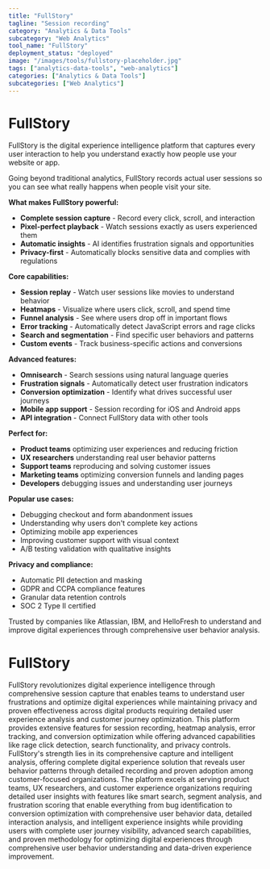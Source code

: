 ```yaml
---
title: "FullStory"
tagline: "Session recording"
category: "Analytics & Data Tools"
subcategory: "Web Analytics"
tool_name: "FullStory"
deployment_status: "deployed"
image: "/images/tools/fullstory-placeholder.jpg"
tags: ["analytics-data-tools", "web-analytics"]
categories: ["Analytics & Data Tools"]
subcategories: ["Web Analytics"]
---
```


# FullStory

FullStory is the digital experience intelligence platform that captures every user interaction to help you understand exactly how people use your website or app.

Going beyond traditional analytics, FullStory records actual user sessions so you can see what really happens when people visit your site.

**What makes FullStory powerful:**
- **Complete session capture** - Record every click, scroll, and interaction
- **Pixel-perfect playback** - Watch sessions exactly as users experienced them
- **Automatic insights** - AI identifies frustration signals and opportunities
- **Privacy-first** - Automatically blocks sensitive data and complies with regulations

**Core capabilities:**
- **Session replay** - Watch user sessions like movies to understand behavior
- **Heatmaps** - Visualize where users click, scroll, and spend time
- **Funnel analysis** - See where users drop off in important flows
- **Error tracking** - Automatically detect JavaScript errors and rage clicks
- **Search and segmentation** - Find specific user behaviors and patterns
- **Custom events** - Track business-specific actions and conversions

**Advanced features:**
- **Omnisearch** - Search sessions using natural language queries
- **Frustration signals** - Automatically detect user frustration indicators
- **Conversion optimization** - Identify what drives successful user journeys
- **Mobile app support** - Session recording for iOS and Android apps
- **API integration** - Connect FullStory data with other tools

**Perfect for:**
- **Product teams** optimizing user experiences and reducing friction
- **UX researchers** understanding real user behavior patterns
- **Support teams** reproducing and solving customer issues
- **Marketing teams** optimizing conversion funnels and landing pages
- **Developers** debugging issues and understanding user journeys

**Popular use cases:**
- Debugging checkout and form abandonment issues
- Understanding why users don't complete key actions
- Optimizing mobile app experiences
- Improving customer support with visual context
- A/B testing validation with qualitative insights

**Privacy and compliance:**
- Automatic PII detection and masking
- GDPR and CCPA compliance features
- Granular data retention controls
- SOC 2 Type II certified

Trusted by companies like Atlassian, IBM, and HelloFresh to understand and improve digital experiences through comprehensive user behavior analysis.

# FullStory

FullStory revolutionizes digital experience intelligence through comprehensive session capture that enables teams to understand user frustrations and optimize digital experiences while maintaining privacy and proven effectiveness across digital products requiring detailed user experience analysis and customer journey optimization. This platform provides extensive features for session recording, heatmap analysis, error tracking, and conversion optimization while offering advanced capabilities like rage click detection, search functionality, and privacy controls. FullStory's strength lies in its comprehensive capture and intelligent analysis, offering complete digital experience solution that reveals user behavior patterns through detailed recording and proven adoption among customer-focused organizations. The platform excels at serving product teams, UX researchers, and customer experience organizations requiring detailed user insights with features like smart search, segment analysis, and frustration scoring that enable everything from bug identification to conversion optimization with comprehensive user behavior data, detailed interaction analysis, and intelligent experience insights while providing users with complete user journey visibility, advanced search capabilities, and proven methodology for optimizing digital experiences through comprehensive user behavior understanding and data-driven experience improvement.